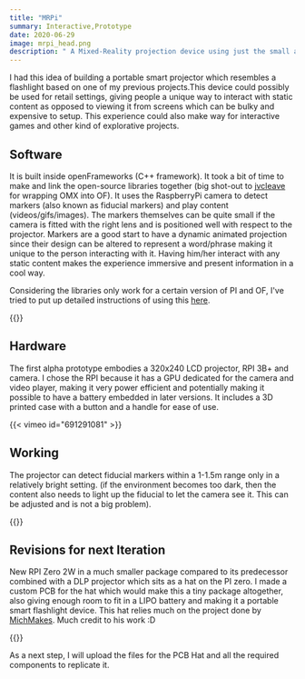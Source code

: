 ```yaml
---
title: "MRPi"
summary: Interactive,Prototype
date: 2020-06-29
image: mrpi_head.png
description: " A Mixed-Reality projection device using just the small and powerful RPI Zero2W"
---
```


I had this idea of building a portable smart projector which resembles a flashlight based on one of my previous projects.This device could possibly be used for retail settings, giving people a unique way to interact with static content as opposed to viewing it from screens which can be bulky and expensive to setup. This experience could also make way for interactive games and other kind of explorative projects. 

## Software 
It is built inside openFrameworks (C++ framework). It took a bit of time to make and link the open-source libraries together (big shot-out to [jvcleave](https://github.com/jvcleave/ofxOMXPlayer) for wrapping OMX into OF). It uses the RaspberryPi camera to detect markers (also known as fiducial markers) and play content (videos/gifs/images). The markers themselves can be quite small if the camera is fitted with the right lens and is positioned well with respect to the projector. Markers are a good start to have a dynamic animated projection since their design can be altered to represent a word/phrase making it unique to the person interacting with it. Having him/her interact with any static content makes the experience immersive and present information in a cool way.

Considering the libraries only work for a certain version of PI and OF, I've tried to put up detailed instructions of using this [here](https://github.com/pranavb104/Mixed-Reality-RPi).

{{<bundle-image title="Alpha Prototype" name="mrp1.jpg" >}}

## Hardware
The first alpha prototype embodies a 320x240 LCD projector, RPI 3B+ and camera. I chose the RPI because it has a GPU dedicated for the camera and video player, making it very power efficient and potentially making it possible to have a battery embedded in later versions. It includes a 3D printed case with a button and a handle for ease of use. 

{{< vimeo id="691291081" >}}

## Working
The projector can detect fiducial markers within a 1-1.5m range only in a relatively bright setting. (if the environment becomes too dark, then the content also needs to light up the fiducial to let the camera see it. This can be adjusted and is not a big problem). 

{{<bundle-image title="Beta Prototype" name="mrp2.jpg" >}}

## Revisions for next Iteration 
New RPI Zero 2W in a much smaller package compared to its predecessor combined with a DLP projector which sits as a hat on the PI zero. I made a custom PCB for the hat which would make this a tiny package altogether, also giving enough room to fit in a LIPO battery and making it a portable smart flashlight device. This hat relies much on the project done by [MichMakes](https://github.com/MickMake/Project-PiProjector). Much credit to his work :D

{{<bundle-image title="Custom PCB" name="mrp3.jpg" >}}

As a next step, I will upload the files for the PCB Hat and all the required components to replicate it. 

